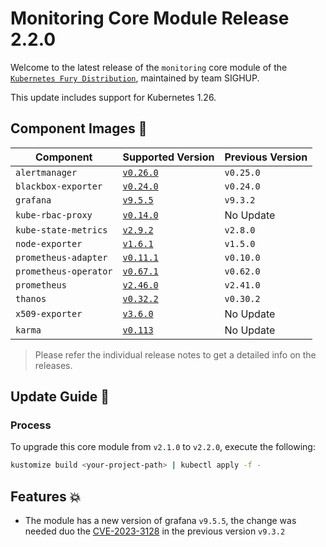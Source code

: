 # Monitoring Core Module Release 2.2.0

Welcome to the latest release of the `monitoring` core module of the [`Kubernetes Fury Distribution`](https://github.com/sighupio/fury-distribution), maintained by team SIGHUP.

This update includes support for Kubernetes 1.26.

## Component Images 🚢

| Component             | Supported Version                                                                            | Previous Version |
| --------------------- | -------------------------------------------------------------------------------------------- | ---------------- |
| `alertmanager`        | [`v0.26.0`](https://github.com/prometheus/alertmanager/releases/tag/v0.26.0)                 | `v0.25.0`       |
| `blackbox-exporter`   | [`v0.24.0`](https://github.com/prometheus/blackbox_exporter/releases/tag/v0.23.0)            | `v0.24.0`       |
| `grafana`             | [`v9.5.5`](https://github.com/grafana/grafana/releases/tag/v9.5.5)                           | `v9.3.2`         |
| `kube-rbac-proxy`     | [`v0.14.0`](https://github.com/brancz/kube-rbac-proxy/releases/tag/v0.14.0)                  | No Update        |
| `kube-state-metrics`  | [`v2.9.2`](https://github.com/kubernetes/kube-state-metrics/releases/tag/v2.9.2)             | `v2.8.0`     |
| `node-exporter`       | [`v1.6.1`](https://github.com/prometheus/node_exporter/releases/tag/v1.6.1)                  | `v1.5.0`        |
| `prometheus-adapter`  | [`v0.11.1`](https://github.com/kubernetes-sigs/prometheus-adapter/releases/tag/v0.11.1)      | `v0.10.0`        |
| `prometheus-operator` | [`v0.67.1`](https://github.com/prometheus-operator/prometheus-operator/releases/tag/v0.67.1) | `v0.62.0`        |
| `prometheus`          | [`v2.46.0`](https://github.com/prometheus/prometheus/releases/tag/v2.41.0)                   | `v2.41.0`        |
| `thanos`              | [`v0.32.2`](https://github.com/thanos-io/thanos/releases/tag/v0.30.2)                        | `v0.30.2`       |
| `x509-exporter`       | [`v3.6.0`](https://github.com/enix/x509-certificate-exporter/releases/tag/v3.2.0)            | No Update        |
| `karma`               | [`v0.113`](https://github.com/prymitive/karma/releases/tag/v0.113)                           | No Update        |

> Please refer the individual release notes to get a detailed info on the releases.

## Update Guide 🦮

### Process

To upgrade this core module from `v2.1.0` to `v2.2.0`, execute the following:

```bash
kustomize build <your-project-path> | kubectl apply -f -
```


## Features 💥

- The module has a new version of grafana `v9.5.5`, the change was needed duo the [CVE-2023-3128](https://github.com/prometheus-operator/kube-prometheus/issues/2147) in the previous version `v9.3.2`